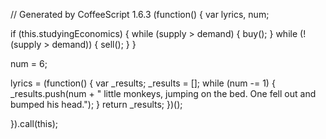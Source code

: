 // Generated by CoffeeScript 1.6.3
(function() {
  var lyrics, num;

  if (this.studyingEconomics) {
    while (supply > demand) {
      buy();
    }
    while (!(supply > demand)) {
      sell();
    }
  }

  num = 6;

  lyrics = (function() {
    var _results;
    _results = [];
    while (num -= 1) {
      _results.push(num + " little monkeys, jumping on the bed. One fell out and bumped his head.");
    }
    return _results;
  })();

}).call(this);